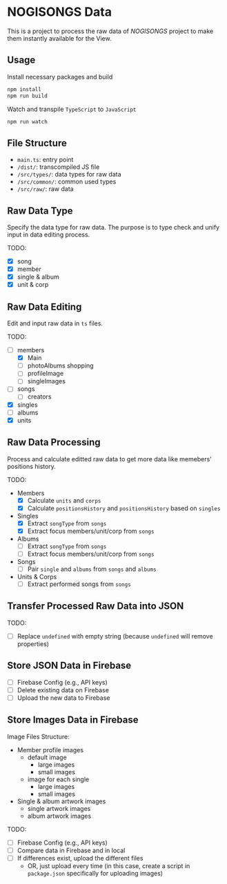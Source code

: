 # NOGISONGS Data

This is a project to process the raw data of _NOGISONGS_ project to make them instantly available for the View.

## Usage

Install necessary packages and build

```bash
npm install
npm run build
```

Watch and transpile `TypeScript` to `JavaScript`

```bash
npm run watch
```

## File Structure

- `main.ts`: entry point
- `/dist/`: transcompiled JS file
- `/src/types/`: data types for raw data
- `/src/common/`: common used types
- `/src/raw/`: raw data

## Raw Data Type

Specify the data type for raw data.
The purpose is to type check and unify input in data editing process.

TODO:

- [x] song
- [x] member
- [x] single & album
- [x] unit & corp

## Raw Data Editing

Edit and input raw data in `ts` files.

TODO:

- [ ] members
  - [x] Main
  - [ ] photoAlbums shopping
  - [ ] profileImage
  - [ ] singleImages
- [ ] songs
  - [ ] creators
- [x] singles
- [ ] albums
- [x] units

## Raw Data Processing

Process and calculate editted raw data to get more data like memebers' positions history.

TODO:

- Members
  - [x] Calculate `units` and `corps`
  - [x] Calculate `positionsHistory` and `positionsHistory` based on `singles`
- Singles
  - [x] Extract `songType` from `songs`
  - [x] Extract focus members/unit/corp from `songs`
- Albums
  - [ ] Extract `songType` from `songs`
  - [ ] Extract focus members/unit/corp from `songs`
- Songs
  - [ ] Pair `single` and `albums` from `songs` and `albums`
- Units & Corps
  - [ ] Extract performed songs from `songs`

## Transfer Processed Raw Data into JSON

TODO:

- [ ] Replace `undefined` with empty string (because `undefined` will remove properties)

## Store JSON Data in Firebase

- [ ] Firebase Config (e.g., API keys)
- [ ] Delete existing data on Firebase
- [ ] Upload the new data to Firebase

## Store Images Data in Firebase

Image Files Structure:

- Member profile images
  - default image
    - large images
    - small images
  - image for each single
    - large images
    - small images
- Single & album artwork images
  - single artwork images
  - album artwork images

TODO:

- [ ] Firebase Config (e.g., API keys)
- [ ] Compare data in Firebase and in local
- [ ] If differences exist, upload the different files
  - OR, just upload every time (in this case, create a script in `package.json` specifically for uploading images)
